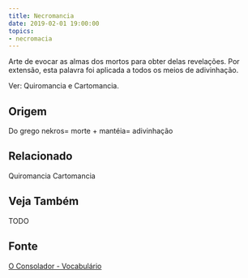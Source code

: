 ```yaml
---
title: Necromancia
date: 2019-02-01 19:00:00
topics:
- necromacia
---
```


Arte de evocar as almas dos mortos para obter delas revelações. Por extensão,
esta palavra foi aplicada a todos os meios de adivinhação. 

Ver: Quiromancia e Cartomancia.

## Origem
Do grego nekros= morte + mantéia= adivinhação

## Relacionado
Quiromancia
Cartomancia

## Veja Também
TODO

## Fonte
[O Consolador - Vocabulário](http://www.oconsolador.com.br/linkfixo/vocabulario/principal.html)
